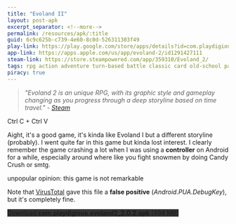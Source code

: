 ```yaml
---
title: "Evoland II"
layout: post-apk
excerpt_separator: <!--more-->
permalink: /resources/apk/:title
guid: 6c9c625b-c739-4e60-8c0d-526311303f49
play-link: https://play.google.com/store/apps/details?id=com.playdigious.evoland2
app-link: https://apps.apple.com/us/app/evoland-2/id1291427111
steam-link: https://store.steampowered.com/app/359310/Evoland_2/
tags: rpg action adventure turn-based battle classic card old-school parody real-time puzzle
piracy: true
---
```


> _"Evoland 2 is an unique RPG, with its graphic style and gameplay changing as you progress through a deep storyline based on time travel." - <a href="https://store.steampowered.com/app/359310/Evoland_2/" target="_blank">Steam</a>_

Ctrl C + Ctrl V
<!--more--> 

Aight, it's a good game, it's kinda like Evoland I but a different storyline (probably). I went quite far in this game but kinda lost interest. I clearly remember the game crashing a lot when I was using a **controller** on Android for a while, especially around where like you fight snowmen by doing Candy Crush or smtg.

unpopular opinion: this game is not remarkable


Note that <a href="https://www.virustotal.com/gui/file/9c5b559ad5db36882fad51875b428208820019f6c01c374d4a33c02d08a7e8e8/detection" target="_blank">VirusTotal</a> gave this file a **false positive** (_Android.PUA.DebugKey_), but it's completely fine.

<div class="text-center">
    <a class="btn btn-dark btn-block w-100" onclick='apk("com.playdigious.evoland2_2.0.2.apk")' target="_blank" style="text-decoration: none; background-color: #333;"> Download <b>com.playdigious.evoland2_2.0.2.apk</b> (494 MB)</a>
</div>
